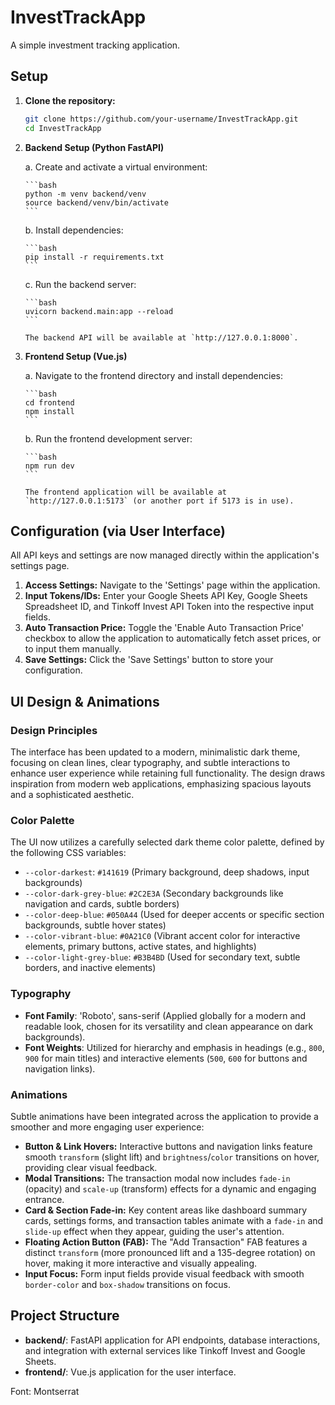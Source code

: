 # InvestTrackApp

A simple investment tracking application.

## Setup

1.  **Clone the repository:**

    ```bash
    git clone https://github.com/your-username/InvestTrackApp.git
    cd InvestTrackApp
    ```

2.  **Backend Setup (Python FastAPI)**

    a.  Create and activate a virtual environment:

        ```bash
        python -m venv backend/venv
        source backend/venv/bin/activate
        ```

    b.  Install dependencies:

        ```bash
        pip install -r requirements.txt
        ```

    c.  Run the backend server:

        ```bash
        uvicorn backend.main:app --reload
        ```

        The backend API will be available at `http://127.0.0.1:8000`.

3.  **Frontend Setup (Vue.js)**

    a.  Navigate to the frontend directory and install dependencies:

        ```bash
        cd frontend
        npm install
        ```

    b.  Run the frontend development server:

        ```bash
        npm run dev
        ```

        The frontend application will be available at `http://127.0.0.1:5173` (or another port if 5173 is in use).

## Configuration (via User Interface)

All API keys and settings are now managed directly within the application's settings page.

1.  **Access Settings:** Navigate to the 'Settings' page within the application.
2.  **Input Tokens/IDs:** Enter your Google Sheets API Key, Google Sheets Spreadsheet ID, and Tinkoff Invest API Token into the respective input fields.
3.  **Auto Transaction Price:** Toggle the 'Enable Auto Transaction Price' checkbox to allow the application to automatically fetch asset prices, or to input them manually.
4.  **Save Settings:** Click the 'Save Settings' button to store your configuration.

## UI Design & Animations

### Design Principles

The interface has been updated to a modern, minimalistic dark theme, focusing on clean lines, clear typography, and subtle interactions to enhance user experience while retaining full functionality. The design draws inspiration from modern web applications, emphasizing spacious layouts and a sophisticated aesthetic.

### Color Palette

The UI now utilizes a carefully selected dark theme color palette, defined by the following CSS variables:

*   `--color-darkest`: `#141619` (Primary background, deep shadows, input backgrounds)
*   `--color-dark-grey-blue`: `#2C2E3A` (Secondary backgrounds like navigation and cards, subtle borders)
*   `--color-deep-blue`: `#050A44` (Used for deeper accents or specific section backgrounds, subtle hover states)
*   `--color-vibrant-blue`: `#0A21C0` (Vibrant accent color for interactive elements, primary buttons, active states, and highlights)
*   `--color-light-grey-blue`: `#B3B4BD` (Used for secondary text, subtle borders, and inactive elements)

### Typography

*   **Font Family**: 'Roboto', sans-serif (Applied globally for a modern and readable look, chosen for its versatility and clean appearance on dark backgrounds).
*   **Font Weights**: Utilized for hierarchy and emphasis in headings (e.g., `800`, `900` for main titles) and interactive elements (`500`, `600` for buttons and navigation links).

### Animations

Subtle animations have been integrated across the application to provide a smoother and more engaging user experience:

*   **Button & Link Hovers:** Interactive buttons and navigation links feature smooth `transform` (slight lift) and `brightness`/`color` transitions on hover, providing clear visual feedback.
*   **Modal Transitions:** The transaction modal now includes `fade-in` (opacity) and `scale-up` (transform) effects for a dynamic and engaging entrance.
*   **Card & Section Fade-in:** Key content areas like dashboard summary cards, settings forms, and transaction tables animate with a `fade-in` and `slide-up` effect when they appear, guiding the user's attention.
*   **Floating Action Button (FAB):** The "Add Transaction" FAB features a distinct `transform` (more pronounced lift and a 135-degree rotation) on hover, making it more interactive and visually appealing.
*   **Input Focus:** Form input fields provide visual feedback with smooth `border-color` and `box-shadow` transitions on focus.

## Project Structure

*   **backend/**: FastAPI application for API endpoints, database interactions, and integration with external services like Tinkoff Invest and Google Sheets.
*   **frontend/**: Vue.js application for the user interface.

Font: Montserrat